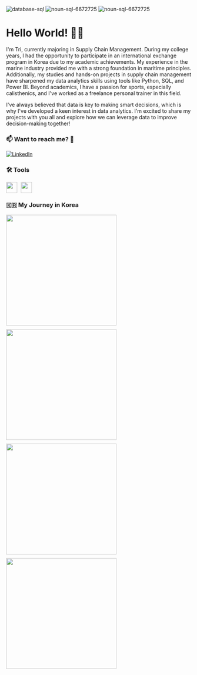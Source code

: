 ![database-sql](https://github.com/user-attachments/assets/094ccb27-7ac4-4863-99ed-5f058a9b0f23)
![noun-sql-6672725](https://github.com/user-attachments/assets/46340ba9-cc12-483a-8fe9-0614ba37af48)
![noun-sql-6672725](https://github.com/user-attachments/assets/c40e81da-85c5-4bde-b807-5fa8669d0472)
# Hello World! 🏋️‍♂️
I'm Tri, currently majoring in Supply Chain Management. During my college years, I had the opportunity to participate in an international exchange program in Korea due to my academic achievements. My experience in the marine industry provided me with a strong foundation in maritime principles. Additionally, my studies and hands-on projects in supply chain management have sharpened my data analytics skills using tools like Python, SQL, and Power BI. Beyond academics, I have a passion for sports, especially calisthenics, and I've worked as a freelance personal trainer in this field.

I've always believed that data is key to making smart decisions, which is why I've developed a keen interest in data analytics. I'm excited to share my projects with you all and explore how we can leverage data to improve decision-making together!


### 📫 Want to reach me? 🤙

[![LinkedIn](https://img.shields.io/badge/LinkedIn-blue.svg?style=for-the-badge&logo=linkedin)](https://www.linkedin.com/in/chilamviec/)


### 🛠 Tools


<p style="display: flex; gap: 10px;">
  <img src="https://github.com/user-attachments/assets/fb8a36c4-42db-402e-9336-d74b2a35722b" width="30" />
  <img src="https://github.com/user-attachments/assets/c40e81da-85c5-4bde-b807-5fa8669d0472" width="30" />
</p>

### 🇰🇷 My Journey in Korea

<p>
  <img src="https://github.com/user-attachments/assets/695dcfcc-58f6-433b-8738-cf9d8e6e38a6" width="300" style="margin-right: 10px; margin-bottom: 10px;" />
  <img src="https://github.com/user-attachments/assets/46cdd686-dde9-462e-b296-1e1f79fe2721" width="300" style="margin-right: 10px; margin-bottom: 10px;" />
  <br>
  <img src="https://github.com/user-attachments/assets/6ad420ac-ed70-4e36-86c8-acc5b2de3ff7" width="300" style="margin-right: 10px; margin-bottom: 10px;" />
  <img src="https://github.com/user-attachments/assets/e8eacbdd-64f8-4ba6-9323-7ea1abcddede" width="300" style="margin-right: 10px; margin-bottom: 10px;" />
</p>
